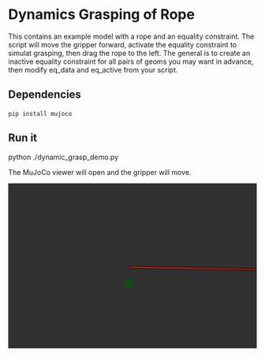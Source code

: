 # Dynamics Grasping of Rope

This contains an example model with a rope and an equality constraint.
The script will move the gripper forward, activate the equality constraint to simulat grasping, then drag the rope to the left.
The general is to create an inactive equality constraint for all pairs of geoms you may want in advance, then modify eq_data and eq_active from your script.

## Dependencies

    pip install mujoco

## Run it

python ./dynamic_grasp_demo.py


The MuJoCo viewer will open and the gripper will move.

![demo gif](demo.gif)

